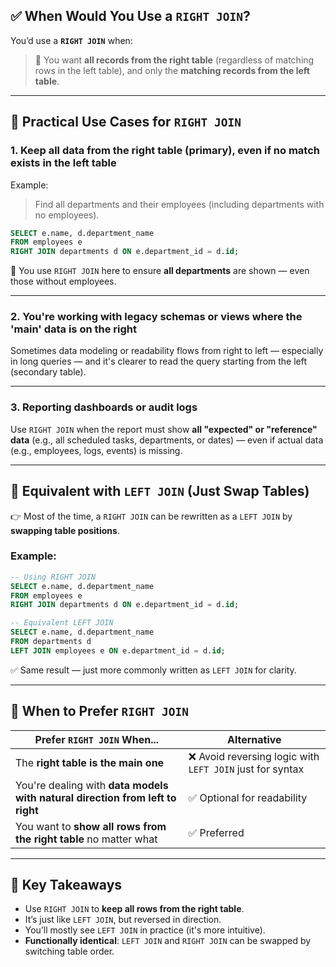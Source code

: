 ## ✅ When Would You Use a `RIGHT JOIN`?

You’d use a **`RIGHT JOIN`** when:

> 🔁 You want **all records from the right table** (regardless of matching rows in the left table), and only the **matching records from the left table**.

---

## 🎯 Practical Use Cases for `RIGHT JOIN`

### 1. **Keep all data from the right table (primary), even if no match exists in the left table**

Example:

> Find all departments and their employees (including departments with no employees).

```sql
SELECT e.name, d.department_name
FROM employees e
RIGHT JOIN departments d ON e.department_id = d.id;
```

📌 You use `RIGHT JOIN` here to ensure **all departments** are shown — even those without employees.

---

### 2. **You're working with legacy schemas or views where the 'main' data is on the right**

Sometimes data modeling or readability flows from right to left — especially in long queries — and it's clearer to read the query starting from the left (secondary table).

---

### 3. **Reporting dashboards or audit logs**

Use `RIGHT JOIN` when the report must show **all "expected" or "reference" data** (e.g., all scheduled tasks, departments, or dates) — even if actual data (e.g., employees, logs, events) is missing.

---

## 🔄 Equivalent with `LEFT JOIN` (Just Swap Tables)

👉 Most of the time, a `RIGHT JOIN` can be rewritten as a `LEFT JOIN` by **swapping table positions**.

### Example:

```sql
-- Using RIGHT JOIN
SELECT e.name, d.department_name
FROM employees e
RIGHT JOIN departments d ON e.department_id = d.id;

-- Equivalent LEFT JOIN
SELECT e.name, d.department_name
FROM departments d
LEFT JOIN employees e ON e.department_id = d.id;
```

✅ Same result — just more commonly written as `LEFT JOIN` for clarity.

---

## 🧠 When to Prefer `RIGHT JOIN`

| Prefer `RIGHT JOIN` When...                                                   | Alternative                                              |
| ----------------------------------------------------------------------------- | -------------------------------------------------------- |
| The **right table is the main one**                                           | ❌ Avoid reversing logic with `LEFT JOIN` just for syntax |
| You're dealing with **data models with natural direction from left to right** | ✅ Optional for readability                               |
| You want to **show all rows from the right table** no matter what             | ✅ Preferred                                              |

---

## 🔑 Key Takeaways

* Use `RIGHT JOIN` to **keep all rows from the right table**.
* It’s just like `LEFT JOIN`, but reversed in direction.
* You’ll mostly see `LEFT JOIN` in practice (it's more intuitive).
* **Functionally identical**: `LEFT JOIN` and `RIGHT JOIN` can be swapped by switching table order.